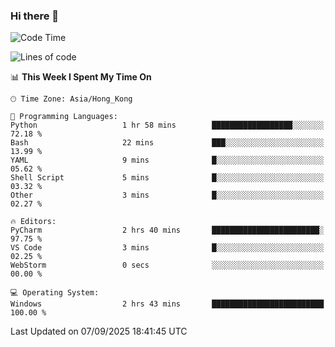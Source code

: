 ### Hi there 👋

<!--
**RoiexLee/RoiexLee** is a ✨ _special_ ✨ repository because its `README.md` (this file) appears on your GitHub profile.

Here are some ideas to get you started:

- 🔭 I’m currently working on ...
- 🌱 I’m currently learning ...
- 👯 I’m looking to collaborate on ...
- 🤔 I’m looking for help with ...
- 💬 Ask me about ...
- 📫 How to reach me: ...
- 😄 Pronouns: ...
- ⚡ Fun fact: ...
-->

<!--START_SECTION:waka-->
![Code Time](http://img.shields.io/badge/Code%20Time-1%2C219%20hrs%2013%20mins-blue)

![Lines of code](https://img.shields.io/badge/From%20Hello%20World%20I%27ve%20Written-41.6%20thousand%20lines%20of%20code-blue)

📊 **This Week I Spent My Time On** 

```text
🕑︎ Time Zone: Asia/Hong_Kong

💬 Programming Languages: 
Python                   1 hr 58 mins        ██████████████████░░░░░░░   72.18 % 
Bash                     22 mins             ███░░░░░░░░░░░░░░░░░░░░░░   13.99 % 
YAML                     9 mins              █░░░░░░░░░░░░░░░░░░░░░░░░   05.62 % 
Shell Script             5 mins              █░░░░░░░░░░░░░░░░░░░░░░░░   03.32 % 
Other                    3 mins              █░░░░░░░░░░░░░░░░░░░░░░░░   02.27 % 

🔥 Editors: 
PyCharm                  2 hrs 40 mins       ████████████████████████░   97.75 % 
VS Code                  3 mins              █░░░░░░░░░░░░░░░░░░░░░░░░   02.25 % 
WebStorm                 0 secs              ░░░░░░░░░░░░░░░░░░░░░░░░░   00.00 % 

💻 Operating System: 
Windows                  2 hrs 43 mins       █████████████████████████   100.00 % 
```


 Last Updated on 07/09/2025 18:41:45 UTC
<!--END_SECTION:waka-->
